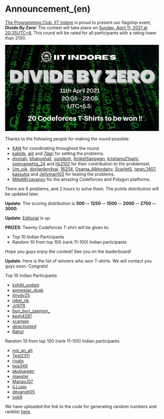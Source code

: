 # Announcement_(en)

[The Programming Club, IIT Indore](https://codeforces.com/https://www.linkedin.com/company/progclub-iiti) is proud to present our flagship event, **Divide By Zero**! The contest will take place on [Sunday, April 11, 2021 at 20:35UTC+6](https://codeforces.com/https://www.timeanddate.com/worldclock/fixedtime.html?day=11&month=4&year=2021&hour=17&min=35&sec=0&p1=166). This round will be rated for all participants with a rating lower than 2100.

![Divide By Zero 2021](images/bd91b097406e37c0d35b474bbf0d95b5a097d840.jpeg)

Thanks to the following people for making the round possible:

 * [KAN](https://codeforces.com/profile/KAN "Legendary Grandmaster KAN") for coordinating throughout the round.
* [kalpitk](https://codeforces.com/profile/kalpitk "Master kalpitk"), [ajit](https://codeforces.com/profile/ajit "Master ajit") and [7dan](https://codeforces.com/profile/7dan "Expert 7dan") for setting the problems.
* [dvshah](https://codeforces.com/profile/dvshah "Master dvshah"), [bhanushali](https://codeforces.com/profile/bhanushali "Specialist bhanushali"), [sundesh](https://codeforces.com/profile/sundesh "Expert sundesh"), [AniketSangwan](https://codeforces.com/profile/AniketSangwan "Expert AniketSangwan"), [krishanu21saini](https://codeforces.com/profile/krishanu21saini "Expert krishanu21saini"), [somyamehta_24](https://codeforces.com/profile/somyamehta_24 "Expert somyamehta_24") and [hk2102](https://codeforces.com/profile/hk2102 "Expert hk2102") for their contribution to the problemset.
* [Um_nik](https://codeforces.com/profile/Um_nik "Legendary Grandmaster Um_nik"), [dorijanlendvaj](https://codeforces.com/profile/dorijanlendvaj "International Grandmaster dorijanlendvaj"), [16204](https://codeforces.com/profile/16204 "Master 16204"), [Osama_Alkhodairy](https://codeforces.com/profile/Osama_Alkhodairy "Master Osama_Alkhodairy"), [ScarletS](https://codeforces.com/profile/ScarletS "Master ScarletS"), [taran_1407](https://codeforces.com/profile/taran_1407 "Candidate Master taran_1407"), [kassutta](https://codeforces.com/profile/kassutta "Expert kassutta") and [Jellyman102](https://codeforces.com/profile/Jellyman102 "Expert Jellyman102") for testing the problems.
* [MikeMirzayanov](https://codeforces.com/profile/MikeMirzayanov "Headquarters, MikeMirzayanov") for the amazing Codeforces and Polygon platforms.

There are 6 problems, and 2 hours to solve them. The points distribution will be updated later.

**Update**: The scoring distribution is **500 -- 1250 -- 1500 -- 2000 -- 2750 -- 3000**.

**Update**: [Editorial](Tutorial_(en).md) is up.

**PRIZES**: Twenty Codeforces T-shirt will be given to:

 * Top 10 Indian Participants
* Random 10 from top 100 (rank 11-100) Indian participants

Hope you guys enjoy the contest! See you on the leaderboard!

**Update**: Here is the list of winners who won T-shirts. We will contact you guys soon. Congrats!

Top 10 Indian Participants

 * [kshitij_sodani](https://codeforces.com/profile/kshitij_sodani "Grandmaster kshitij_sodani")
* [amnesiac_dusk](https://codeforces.com/profile/amnesiac_dusk "Grandmaster amnesiac_dusk")
* [jtnydv25](https://codeforces.com/profile/jtnydv25 "Grandmaster jtnydv25")
* [pikel_rik](https://codeforces.com/profile/pikel_rik "Master pikel_rik")
* [JrNTR](https://codeforces.com/profile/JrNTR "Newbie JrNTR")
* [buri_buri_zaemon_](https://codeforces.com/profile/buri_buri_zaemon_ "International Master buri_buri_zaemon_")
* [kesh4281](https://codeforces.com/profile/kesh4281 "Master kesh4281")
* [scansex](https://codeforces.com/profile/scansex "Expert scansex")
* [_deactivated_](https://codeforces.com/profile/_deactivated_ "Master _deactivated_")
* [Rahul](https://codeforces.com/profile/Rahul "Master Rahul")

Random 10 from top 100 (rank 11-100) Indian participants

 * [not_an_alt](https://codeforces.com/profile/not_an_alt "Candidate Master not_an_alt")
* [Test2311](https://codeforces.com/profile/Test2311 "Master Test2311")
* [rivalq](https://codeforces.com/profile/rivalq "Master rivalq")
* [teja349](https://codeforces.com/profile/teja349 "Grandmaster teja349")
* [akulsareen](https://codeforces.com/profile/akulsareen "Master akulsareen")
* [maester](https://codeforces.com/profile/maester "Master maester")
* [ManavJ07](https://codeforces.com/profile/ManavJ07 "Candidate Master ManavJ07")
* [iLLusio](https://codeforces.com/profile/iLLusio "Master iLLusio")
* [devansh05](https://codeforces.com/profile/devansh05 "Candidate Master devansh05")
* [vok8](https://codeforces.com/profile/vok8 "Candidate Master vok8")

We have uploaded the link to the code for generating random numbers and ranklist [here](https://codeforces.com/https://drive.google.com/drive/folders/1GZEgocDuC7GAdalRFzo2VM2us6pQYHD8?usp=sharing).

